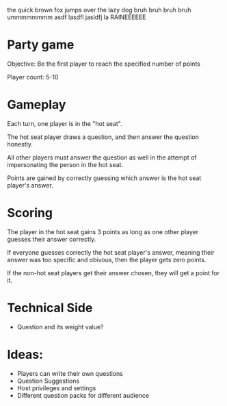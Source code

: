 the quick brown fox jumps over the lazy dog
bruh
bruh
bruh
bruh
ummmmmmmm
asdf lasdfl jasldfj la RAINEEEEEE

# Party game
Objective: Be the first player to reach the specified number of points 

Player count: 5-10

# Gameplay
Each turn, one player is in the "hot seat".

The hot seat player draws a question, and then answer the question honestly.

All other players must answer the question as well in the attempt of impersonating the person in the hot seat.

Points are gained by correctly guessing which answer is the hot seat player's answer.


# Scoring

The player in the hot seat gains 3 points as long as one other player guesses their answer correctly. 

If everyone guesses correctly the hot seat player's answer, meaning their answer was too specific and obivous, then the player gets zero points. 

If the non-hot seat players get their answer chosen, they will get a point for it.

# Technical Side
- Question and its weight value?

# Ideas:
- Players can write their own questions
- Question Suggestions 
- Host privileges and settings
- Different question packs for different audience
